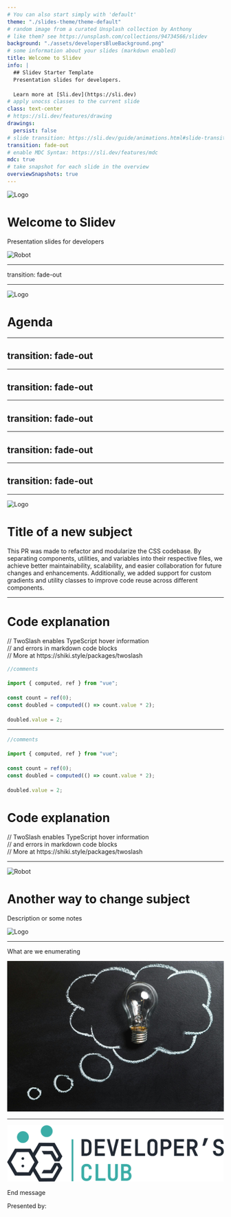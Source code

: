 ```yaml
---
# You can also start simply with 'default'
theme: "./slides-theme/theme-default"
# random image from a curated Unsplash collection by Anthony
# like them? see https://unsplash.com/collections/94734566/slidev
background: "./assets/developersBlueBackground.png"
# some information about your slides (markdown enabled)
title: Welcome to Slidev
info: |
  ## Slidev Starter Template
  Presentation slides for developers.

  Learn more at [Sli.dev](https://sli.dev)
# apply unocss classes to the current slide
class: text-center
# https://sli.dev/features/drawing
drawings:
  persist: false
# slide transition: https://sli.dev/guide/animations.html#slide-transitions
transition: fade-out
# enable MDC Syntax: https://sli.dev/features/mdc
mdc: true
# take snapshot for each slide in the overview
overviewSnapshots: true
---
```


<div >
  <img class="absolute top-8 left-3 w-44"
     src="./assets/DevelopersLogo.png" alt="Logo" />
  
  <h1> Welcome to Slidev </h1>

  <p>Presentation slides for developers</p>

  <img  class="absolute bottom-2 right-2 w-48 h-64"
      src="./assets/DevelopersRobot.png" alt="Robot" />

</div>

<!--
The last comment block of each slide will be treated as slide notes. It will be visible and editable in Presenter Mode along with the slide. [Read more in the docs](https://sli.dev/guide/syntax.html#notes)
-->

---
transition: fade-out

---

<div class="text-center full-screen-background-agenda">
  <img class="absolute top-8 left-3 w-44 content"
     src="./assets/DevelopersLogoWhite.png" alt="Logo" />
  <div class="dim-overlay"></div>
  <h1 class="pt-10 pb-5 content">Agenda</h1>
  <AgendaTitle title='First subject' />
  <AgendaTitle title='Second subject' />
</div>

<script setup>
  import AgendaTitle from './components/AgendaTitles.vue'
</script>

<style scoped>
  @import './css/slide.css'
</style>

---
transition: fade-out
---

<div class="h-inherit">
  <Logo logo="./assets/DevelopersLogoBlack.png"/>
  <div class="flex flex-row -mx-1 h-inherit">
    <EnumCol class="gradient-grey-white-left"
             icon ="📝" 
             title="Column1" 
             paragraphText="Text about the subject from a column title"/>
  </div>
</div>

<style>
  @import './css/slide.css'
</style>

---
transition: fade-out
---

<div class="h-inherit">
  <Logo />
  <div class="flex flex-row -mx-1 h-inherit">
    <EnumCol class="gradient-grey-white-left" 
             icon ="📝" 
             title="Column1" 
             paragraphText="Text about the subject from a column title"/>
    <EnumCol class="gradient-grey-white-right " 
             icon ="🎨" 
             title="Column2" 
             paragraphText="Text about the subject from a column title"/>
  </div>
</div>

<style>
  @import './css/slide.css'
</style>

---
transition: fade-out
---

<div class="h-inherit">
  <Logo logo="./assets/DevelopersLogoBlack.png"/>
  <div class="flex flex-row -mx-1 h-inherit">
    <EnumCol class="gradient-grey-white-left " 
             icon ="📝" 
             title="Column1" 
             paragraphText="Text about the subject from a column title"/>
    <EnumCol class="gradient-grey-white-right " 
             icon ="🎨" 
             title="Column2" 
             paragraphText="Text about the subject from a column title"/>
    <EnumCol class="gradient-grey-white-left "
             icon ="🧑‍💻" 
             title="Column3" 
             paragraphText="Text about the subject from a column title"/>
  </div>
</div>

<style>
  @import './css/slide.css'
</style>

---
transition: fade-out
---

<div class="h-inherit">
  <Logo logo="./assets/DevelopersLogoBlack.png"/>
  <div class="flex flex-row -mx-1 h-inherit">
    <EnumCol class="gradient-grey-white-left " 
             icon ="📝" 
             title="Column1" 
             paragraphText="Text about the subject from a column title"/>
    <EnumCol class="gradient-grey-white-right " 
             icon ="🎨" 
             title="Column2" 
             paragraphText="Text about the subject from a column title"/>
    <EnumCol class="gradient-grey-white-left " 
             icon ="🧑‍💻" 
             title="Column3" 
             paragraphText="Text about the subject from a column title"/>
    <EnumCol class="gradient-grey-white-right " 
             icon ="🤹" 
             title="Column4" 
             paragraphText="Text about the subject from a column title"/>
  </div>
</div>

<style>
  @import './css/slide.css'
</style>

---
transition: fade-out
---

<div class="h-inherit">
  <Logo logo="./assets/DevelopersLogoBlack.png"/>
  <div class="flex flex-row -mx-1 h-inherit">
    <EnumCol class="gradient-grey-white-left " 
             icon ="📝" 
             title="Column1" 
             paragraphText="Text about the subject from a column title"/>
    <EnumCol class="gradient-grey-white-right " 
             icon ="🎨" 
             title="Column2" 
             paragraphText="Text about the subject from a column title"/>
    <EnumCol class="gradient-grey-white-left " 
             icon ="🧑‍💻" 
             title="Column3" 
             paragraphText="Text about the subject from a column title"/>
    <EnumCol class="gradient-grey-white-right  "
             icon ="🤹" 
             title="Column4" 
             paragraphText="Text about the subject from a column title"/>
    <EnumCol class="gradient-grey-white-left " 
             icon ="🎥" 
             title="Column5" 
             paragraphText="Text about the subject from a column title"/>
  </div>
</div>

<style>
  @import './css/slide.css'
</style>

---

<div class="backgroundBlue h-inherit flex justify-center items-center">
  <img class="absolute top-8 left-3 w-44 h-12"
     src="./assets/DevelopersLogo.png" alt="Logo" />
  <div class="absolute top-13 right-0 h-1 w-75% bg-white"></div>
  <div class="gradient-circle text-center flex flex-col justify-center items-center">
    <h1 class='text-black'>Title of a new subject</h1>
    <p class='text-black'>This PR was made to refactor and modularize the CSS codebase. By separating components, utilities, and variables into their respective files, we achieve better maintainability, scalability, and easier collaboration for future changes and enhancements. Additionally, we added support for custom gradients and utility classes to improve code reuse across different components.</p>
  </div>
  <div class="gradient-circle-medium absolute left-0 bottom-15"></div>
  <div class="gradient-circle-medium absolute right-0 bottom-0"></div>
  <div class="gradient-circle-small absolute left-15 bottom-96 "></div>
  <div class="gradient-circle-small absolute right-15 bottom-73 "></div>
  <div class="gradient-circle-small absolute right-40 bottom-96 "></div>
  <!-- <img  class="absolute bottom-2 right-2 w-48 h-64"
      src="./assets/DevelopersRobot.png" alt="Robot" /> -->
</div>

<style>
 @import './css/slide.css'
</style>

---

<div class="gradient-grey-white-left h-inherit justify-center items-center relative">
  <Logo logo="./assets/DevelopersLogoBlack.png"
             title="Code"
             paragraphText="Use code snippets and get the highlighting directly, and even types hover!"/>
  <div class="flex-container div-padding-top flex w-full justify-center items-center ">
    <div class="text-white text-center flex-1">
      <h1>Code explanation</h1>
      <p> // TwoSlash enables TypeScript hover information<br>
          // and errors in markdown code blocks <br>
          // More at https://shiki.style/packages/twoslash</p>
    </div>
  <div class="code-container w-max bg-transparent rounded mr-10 text-xs flex-1 code-block-shadow ">

  ```ts {all} twoslash
  //comments

  import { computed, ref } from "vue";

  const count = ref(0);
  const doubled = computed(() => count.value * 2);

  doubled.value = 2;

  ```

 </div>
  </div>
</div>

<style>
 @import './css/slide.css'
</style>

---

<div class="gradient-grey-white-right h-inherit">
  <Logo title="Code"/>
  <div class="flex-container div-padding-top flex w-full justify-center items-center">
  <div class="code-container  ml-10 w-max bg-transparent rounded flex-1 code-block-shadow ">

  ```ts {all} twoslash 
  //comments

  import { computed, ref } from "vue";

  const count = ref(0);
  const doubled = computed(() => count.value * 2);

  doubled.value = 2;

  ```

 </div>
 <div class="text-white text-center flex-1 mt-10 ">
  <h1>Code explanation</h1>
  <p> // TwoSlash enables TypeScript hover information<br>
      // and errors in markdown code blocks <br>
      // More at https://shiki.style/packages/twoslash</p>
  </div>
  </div>
</div>

<style>
 @import './css/slide.css'
</style>

---

<div class="h-inherit background-blue z-0">
  <img  class="absolute bottom-20 right-98 w-48 h-64 skew-x--20"
      src="./assets/DevelopersRobot.png" alt="Robot" />
  <div class="absolute bg-transparent w-40% h-50% top-2 right-2 z-30">
    <div class="flex flex-col justify-start items-center text-center p-40">
    <h1 class="text-black">Another way to change subject</h1>
    <p class="text-black">Description or some notes</p>
    </div>
  </div>
  <div class="h-inherit">
      <div class="grid-container">
        <div class="block"></div>
        <div class="block block-3d "></div>
      </div>
      <div class="grid-container">
        <div class="block "></div>
        <div class="block"></div>
        <div class="block block-3d"></div>
      </div>
      <div class="grid-container">
        <div class="block "></div>
        <div class="block"></div>
        <div class="block "></div>
        <div class="block block-3d"></div>
      </div>
      <div class="grid-container">
        <div class="block "></div>
        <div class="block "></div>
        <div class="block "></div>
        <div class="block"></div>
        <div class="block block-3d "></div>
      </div>
      <div class="grid-container">
        <div class="block "></div>
        <div class="block"></div>
        <div class="block "></div>
        <div class="block"></div>
        <div class="block "></div>
        <div class="block block-3d "></div>
        <div class="block opacity-0 "></div>
        <div class="block opacity-0 "></div>
        <div class="block block-3d ">
          <img class=" content p-2"
           src="./assets/DevelopersLogoWhite.png" alt="Logo" />
        </div>
      </div>
  </div>
</div>

<style>
 @import './css/slide.css'
</style>

---

<div class="h-inherit background-blue">
    <div class="relative z-10">
      <Logo title="Enumeration Slide"/>
    </div>
    <div class="h-inherit w-1 bg-white absolute left-10 z-0"></div>
    <div class="div-padding-top w-full justify-center items-center">
      <p class="ml-15 text-6xl text-white">What are we enumerating</p>
      <EnumerationLine lineText="Enumeration line 1" />
      <EnumerationLine lineText="Enumeration line 2" />
      <EnumerationLine lineText="Enumeration line 3" /> 
    </div>
    <div class="bg-transparent absolute bottom-15 right-10 w-60 h-60">
      <img class="w-60 h-60" src="./assets/pexels-pixabay-355952.jpg"/>
    </div>
</div>

<style>
 @import './css/slide.css';

</style>

---

<div class="h-inherit bg-cover flex items-center justify-center" :style="{ backgroundImage: `url(${background})` }">
  <img class="absolute top-8 left-3 w-44 h-12" src="./assets/DevelopersLogoBlack.png" alt="Logo" />
  <div class="absolute top-13 right-0 h-1 w-3/4 bg-black"></div>
  <div class="text-center text-black">
    <p class="text-6xl"> End message </p>
    <p> Presented by: </p>
  </div>
  <div class="absolute bottom-13 left-0 h-1 w-3/4 bg-black"></div>
</div>

<script setup>
  import background from './assets/design-space-paper-textured-background.jpg'
</script>

<style>
@import './css/slide.css';
</style>